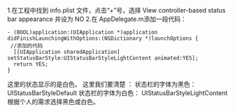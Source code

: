 1.在工程中找到 info.plist 文件，点击“+”号，选择 View controller-based status bar appearance 并设为 NO
2.在 AppDelegate.m添加一段代码：


```
- (BOOL)application:(UIApplication *)application didFinishLaunchingWithOptions:(NSDictionary *)launchOptions {
 //添加的代码
  [[UIApplication sharedApplication] setStatusBarStyle:UIStatusBarStyleLightContent animated:YES];
  return YES;
}

```



这里的状态显示的是白色。
这里我们要清楚 ：
状态栏的字体为黑色： UIStatusBarStyleDefault
状态栏的字体为白色： UIStatusBarStyleLightContent
根据个人的需求选择黑色或白色。
